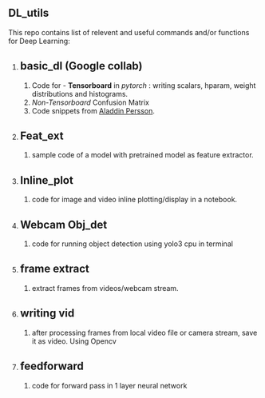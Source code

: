 ## DL_utils

This repo contains list of relevent and useful commands and/or functions for Deep Learning:

1. ## basic_dl (Google collab) 
    1. Code for - **Tensorboard** in *pytorch* : writing scalars, hparam, weight distributions and histograms.
    2. *Non-Tensorboard* Confusion Matrix
    3. Code snippets from [Aladdin Persson](https://github.com/aladdinpersson/Machine-Learning-Collection).

2. ## Feat_ext 
    1. sample code of a model with pretrained model as feature extractor.
    
3. ## Inline_plot
    1. code for image and video inline plotting/display in a notebook.
    
4. ## Webcam Obj_det
    1. code for running object detection using yolo3 cpu in terminal 

5. ## frame extract
    1. extract frames from videos/webcam stream.

6. ## writing vid
    1. after processing frames from local video file or camera stream, save it as video. Using Opencv
    
7. ## feedforward
    1. code for forward pass in 1 layer neural network
